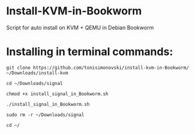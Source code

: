 # Install-KVM-in-Bookworm
Script for auto install on KVM + QEMU in Debian Bookworm 

# Installing in terminal commands:

    git clone https://github.com/tonisimonovski/install-kvm-in-Bookworm/ ~/Downloads/install-kvm
    
    cd ~/Downloads/signal

    chmod +x install_signal_in_Bookworm.sh

    ./install_signal_in_Bookworm.sh

    sudo rm -r ~/Downloads/signal

    cd ~/
